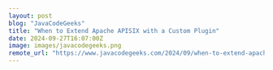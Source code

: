 ```yaml
---
layout: post
blog: "JavaCodeGeeks"
title: "When to Extend Apache APISIX with a Custom Plugin"
date: 2024-09-27T16:07:00Z
image: images/javacodegeeks.png
remote_url: "https://www.javacodegeeks.com/2024/09/when-to-extend-apache-apisix-with-a-custom-plugin.html"
---
```

